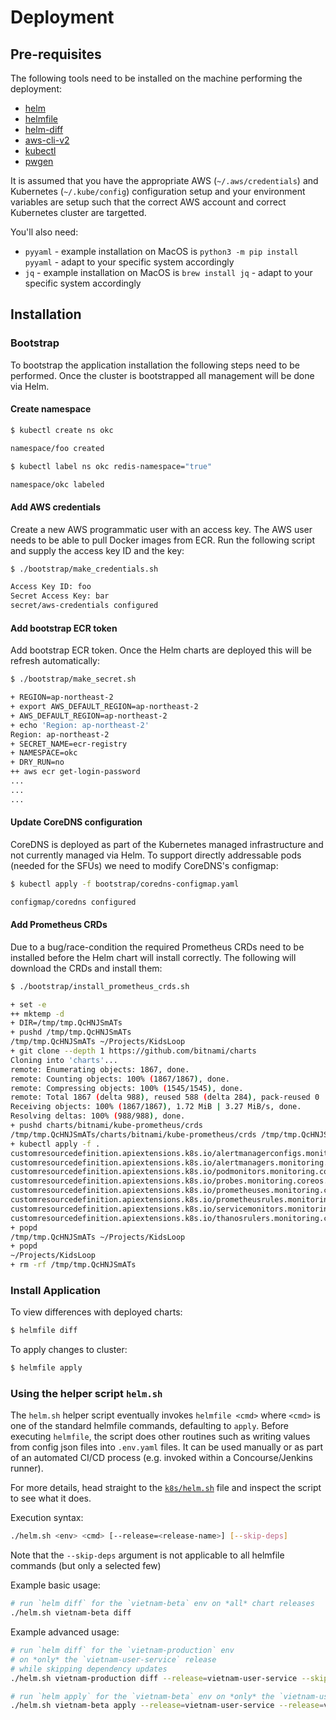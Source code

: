 # Deployment

## Pre-requisites

The following tools need to be installed on the machine performing the deployment:

 * [helm](https://helm.sh)
 * [helmfile](https://github.com/roboll/helmfile)
 * [helm-diff](https://github.com/databus23/helm-diff)
 * [aws-cli-v2](https://docs.aws.amazon.com/cli/latest/userguide/install-cliv2.html)
 * [kubectl](https://kubernetes.io/docs/tasks/tools/install-kubectl/)
 * [pwgen](https://formulae.brew.sh/formula/pwgen)

It is assumed that you have the appropriate AWS (`~/.aws/credentials`) and Kubernetes (`~/.kube/config`)
configuration setup and your environment variables are setup such that the correct AWS account and correct
Kubernetes cluster are targetted.

You'll also need:
- `pyyaml` - example installation on MacOS is `python3 -m pip install pyyaml` - adapt to your specific system accordingly
- `jq` - example installation on MacOS is `brew install jq` - adapt to your specific system accordingly

## Installation

### Bootstrap

To bootstrap the application installation the following steps need to be performed. Once
the cluster is bootstrapped all management will be done via Helm.


#### Create namespace
```bash
$ kubectl create ns okc

namespace/foo created

$ kubectl label ns okc redis-namespace="true"

namespace/okc labeled
```

#### Add AWS credentials

Create a new AWS programmatic user with an access key. The AWS user needs to be able to pull Docker images from ECR.
Run the following script and supply the access key ID and the key:

```bash
$ ./bootstrap/make_credentials.sh

Access Key ID: foo
Secret Access Key: bar
secret/aws-credentials configured
```

#### Add bootstrap ECR token

Add bootstrap ECR token. Once the Helm charts are deployed this will be refresh automatically:

```bash
$ ./bootstrap/make_secret.sh

+ REGION=ap-northeast-2
+ export AWS_DEFAULT_REGION=ap-northeast-2
+ AWS_DEFAULT_REGION=ap-northeast-2
+ echo 'Region: ap-northeast-2'
Region: ap-northeast-2
+ SECRET_NAME=ecr-registry
+ NAMESPACE=okc
+ DRY_RUN=no
++ aws ecr get-login-password
...
...
...
```

#### Update CoreDNS configuration

CoreDNS is deployed as part of the Kubernetes managed infrastructure and not currently managed via Helm. To support directly addressable pods (needed for the SFUs) we need to modify CoreDNS's configmap:

```bash
$ kubectl apply -f bootstrap/coredns-configmap.yaml

configmap/coredns configured
```

#### Add Prometheus CRDs

Due to a bug/race-condition the required Prometheus CRDs need to be installed before the Helm chart will install correctly. The following will download the CRDs and install them:

```bash
$ ./bootstrap/install_prometheus_crds.sh

+ set -e
++ mktemp -d
+ DIR=/tmp/tmp.QcHNJSmATs
+ pushd /tmp/tmp.QcHNJSmATs
/tmp/tmp.QcHNJSmATs ~/Projects/KidsLoop
+ git clone --depth 1 https://github.com/bitnami/charts
Cloning into 'charts'...
remote: Enumerating objects: 1867, done.
remote: Counting objects: 100% (1867/1867), done.
remote: Compressing objects: 100% (1545/1545), done.
remote: Total 1867 (delta 988), reused 588 (delta 284), pack-reused 0
Receiving objects: 100% (1867/1867), 1.72 MiB | 3.27 MiB/s, done.
Resolving deltas: 100% (988/988), done.
+ pushd charts/bitnami/kube-prometheus/crds
/tmp/tmp.QcHNJSmATs/charts/bitnami/kube-prometheus/crds /tmp/tmp.QcHNJSmATs ~/Projects/KidsLoop
+ kubectl apply -f .
customresourcedefinition.apiextensions.k8s.io/alertmanagerconfigs.monitoring.coreos.com created
customresourcedefinition.apiextensions.k8s.io/alertmanagers.monitoring.coreos.com created
customresourcedefinition.apiextensions.k8s.io/podmonitors.monitoring.coreos.com created
customresourcedefinition.apiextensions.k8s.io/probes.monitoring.coreos.com created
customresourcedefinition.apiextensions.k8s.io/prometheuses.monitoring.coreos.com created
customresourcedefinition.apiextensions.k8s.io/prometheusrules.monitoring.coreos.com created
customresourcedefinition.apiextensions.k8s.io/servicemonitors.monitoring.coreos.com created
customresourcedefinition.apiextensions.k8s.io/thanosrulers.monitoring.coreos.com created
+ popd
/tmp/tmp.QcHNJSmATs ~/Projects/KidsLoop
+ popd
~/Projects/KidsLoop
+ rm -rf /tmp/tmp.QcHNJSmATs
```

### Install Application

To view differences with deployed charts:

```bash
$ helmfile diff
```

To apply changes to cluster:

```bash
$ helmfile apply
```

### Using the helper script `helm.sh`

The `helm.sh` helper script eventually invokes `helmfile <cmd>` where `<cmd>` is one of the standard
helmfile commands, defaulting to `apply`. Before executing `helmfile`, the script does other routines
such as writing values from config json files into `.env.yaml` files. It can be used manually or as
part of an automated CI/CD process (e.g. invoked within a Concourse/Jenkins runner).

For more details, head straight to the [`k8s/helm.sh`](./k8s/helm.sh) file and inspect the script to see what it does.

Execution syntax:
```bash
./helm.sh <env> <cmd> [--release=<release-name>] [--skip-deps]
```

Note that the `--skip-deps` argument is not applicable to all helmfile commands (but only a selected few)

Example basic usage:
```bash
# run `helm diff` for the `vietnam-beta` env on *all* chart releases
./helm.sh vietnam-beta diff
```

Example advanced usage:
```bash
# run `helm diff` for the `vietnam-production` env
# on *only* the `vietnam-user-service` release
# while skipping dependency updates
./helm.sh vietnam-production diff --release=vietnam-user-service --skip-deps

# run `helm apply` for the `vietnam-beta` env on *only* the `vietnam-user-service` and `vietnam-sfu` releases
./helm.sh vietnam-beta apply --release=vietnam-user-service --release=vietnam-sfu
```